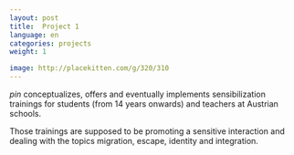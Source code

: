 ```yaml
---
layout: post
title:  Project 1
language: en
categories: projects
weight: 1

image: http://placekitten.com/g/320/310
---
```


*pin* conceptualizes, offers and eventually implements sensibilization trainings for students (from 14 years onwards) and teachers at Austrian schools.

Those trainings are supposed to be promoting a sensitive interaction and dealing with the topics migration, escape, identity and integration.
